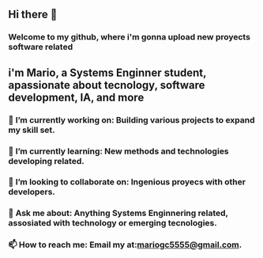 ## Hi there 👋
### Welcome to my github, where i'm gonna upload new proyects software related
## i'm Mario, a Systems Enginner student, apassionate about tecnology, software development, IA, and more

### 🔭 **I’m currently working on:** Building various projects to expand my skill set.
### 🌱 **I’m currently learning:** New methods and technologies developing related.
### 👯 **I’m looking to collaborate on:** Ingenious proyecs with other developers.
### 💬 **Ask me about:** Anything Systems Enginnering related, assosiated with technology or emerging tecnologies.
### 📫 **How to reach me:** Email my at:mariogc5555@gmail.com.
<!--
**mariogc55/MarioGC55** is a ✨ _special_ ✨ repository because its `README.md` (this file) appears on your GitHub profile.

Here are some ideas to get you started:

- 🔭 I’m currently working on ...
- 🌱 I’m currently learning ...
- 👯 I’m looking to collaborate on ...
- 🤔 I’m looking for help with ...
- 💬 Ask me about ...
- 📫 How to reach me: ...
- 😄 Pronouns: ...
- ⚡ Fun fact: ...
-->
